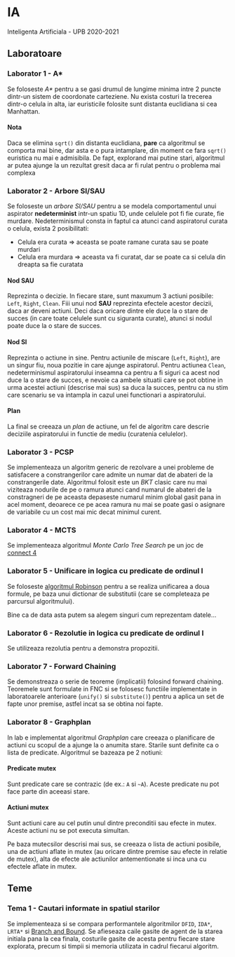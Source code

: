 # IA
Inteligenta Artificiala - UPB 2020-2021



## Laboratoare
### Laborator 1 - A*
Se foloseste _A*_ pentru a se gasi drumul de lungime minima intre 2 puncte
dintr-un sistem de coordonate carteziene. Nu exista costuri la trecerea dintr-o
celula in alta, iar euristicile folosite sunt distanta euclidiana si cea
Manhattan.

#### Nota
Daca se elimina `sqrt()` din distanta euclidiana, **pare** ca algoritmul se
comporta mai bine, dar asta e o pura intamplare, din moment ce fara `sqrt()`
euristica nu mai e admisibila. De fapt, explorand mai putine stari, algoritmul
ar putea ajunge la un rezultat gresit daca ar fi rulat pentru o problema mai
complexa


### Laborator 2 - Arbore SI/SAU
Se foloseste un *arbore SI/SAU* pentru a se modela comportamentul unui aspirator
**nedeterminist** intr-un spatiu 1D, unde celulele pot fi fie curate, fie
murdare. Nedeterminismul consta in faptul ca atunci cand aspiratorul curata o
celula, exista 2 posibilitati:
- Celula era curata $\Rightarrow$ aceasta se poate ramane curata sau se poate
murdari
- Celula era murdara $\Rightarrow$ aceasta va fi curatat, dar se poate ca si
celula din dreapta sa fie curatata

#### Nod SAU
Reprezinta o decizie. In fiecare stare, sunt maxumum 3 actiuni posibile: `Left`,
`Right`, `Clean`. Fiii unui nod **SAU** reprezinta efectele acestor decizii,
daca ar deveni actiuni. Deci daca oricare dintre ele duce la o stare de succes
(in care toate celulele sunt cu siguranta curate), atunci si nodul poate duce
la o stare de succes.

#### Nod SI
Reprezinta o actiune in sine. Pentru actiunile de miscare (`Left`, `Right`), are
un singur fiu, noua pozitie in care ajunge aspiratorul. Pentru actiunea `Clean`,
nedeterminismul aspiratorului inseamna ca pentru a fi siguri ca acest nod duce
la o stare de succes, e nevoie ca ambele situatii care se pot obtine in urma
acestei actiuni (descrise mai sus) sa duca la succes, pentru ca nu stim care
scenariu se va intampla in cazul unei functionari a aspiratorului.

#### Plan
La final se creeaza un *plan* de actiune, un fel de algoritm care descrie
deciziile aspiratorului in functie de mediu (curatenia celulelor).


### Laborator 3 - PCSP
Se implementeaza un algoritm generic de rezolvare a unei probleme de satisfacere
a constrangerilor care admite un numar dat de abateri de la constrangerile date.
Algoritmul folosit este un *BKT* clasic care nu mai viziteaza nodurile de pe o
ramura atunci cand numarul de abateri de la constragneri de pe aceasta depaseste
numarul minim global gasit pana in acel moment, deoarece ce pe acea ramura nu
mai se poate gasi o asignare de variabile cu un cost mai mic decat minimul
curent.


### Laborator 4 - MCTS
Se implementeaza algoritmul *Monte Carlo Tree Search* pe un joc de
[connect 4](https://en.wikipedia.org/wiki/Connect_Four)


### Laborator 5 - Unificare in logica cu predicate de ordinul I
Se foloseste
[algoritmul Robinson](https://en.wikipedia.org/wiki/Unification_(computer_science)#A_unification_algorithm)
pentru a se realiza unificarea a doua formule, pe baza unui dictionar de
substitutii (care se completeaza pe parcursul algoritmului).

Bine ca de data asta putem sa alegem singuri cum reprezentam datele...


### Laborator 6 - Rezolutie in logica cu predicate de ordinul I
Se utilizeaza rezolutia pentru a demonstra propozitii.


### Laborator 7 - Forward Chaining
Se demonstreaza o serie de teoreme (implicatii) folosind forward chaining.
Teoremele sunt formulate in FNC si se folosesc functiile implementate in
laboratoarele anterioare (`unify()` si `substitute()`) pentru a aplica un set
de fapte unor premise, astfel incat sa se obtina noi fapte.


### Laborator 8 - Graphplan
In lab e implementat algoritmul *Graphplan* care creeaza o planificare de
actiuni cu scopul de a ajunge la o anumita stare. Starile sunt definite ca o
lista de predicate. Algoritmul se bazeaza pe 2 notiuni:

#### Predicate mutex
Sunt predicate care se contrazic (de ex.: `A` si `~A`). Aceste predicate nu pot
face parte din aceeasi stare.

#### Actiuni mutex
Sunt actiuni care au cel putin unul dintre preconditii sau efecte in mutex.
Aceste actiuni nu se pot executa simultan.

Pe baza mutecsilor descrisi mai sus, se creeaza o lista de actiuni posibile, una
de actiuni aflate in mutex (au oricare dintre premise sau efecte in relatie de
mutex), alta de efecte ale actiunilor antementionate si inca una cu efectele
aflate in mutex.



## Teme
### Tema 1 - Cautari informate in spatiul starilor
Se implementeaza si se compara performantele algoritmilor `DFID`, `IDA*`,
`LRTA*` si [Branch and Bound](https://artint.info/html/ArtInt_63.html). Se
afieseaza caile gasite de agent de la starea initiala pana la cea finala,
costurile gasite de acesta pentru fiecare stare explorata, precum si timpii si
memoria utilizata in cadrul fiecarui algoritm.
